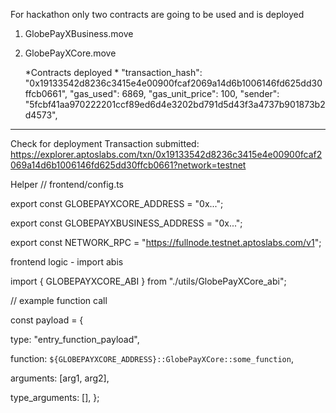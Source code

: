 For hackathon only two contracts are going to be used and is deployed
1. GlobePayXBusiness.move
2. GlobePayXCore.move
   
   *Contracts deployed *
    "transaction_hash": "0x19133542d8236c3415e4e00900fcaf2069a14d6b1006146fd625dd30ffcb0661",
    "gas_used": 6869,
    "gas_unit_price": 100,
    "sender": "5fcbf41aa970222201ccf89ed6d4e3202bd791d5d43f3a4737b901873b2d4573",
--- 
  Check for deployment Transaction submitted: https://explorer.aptoslabs.com/txn/0x19133542d8236c3415e4e00900fcaf2069a14d6b1006146fd625dd30ffcb0661?network=testnet


Helper
// frontend/config.ts

export const GLOBEPAYXCORE_ADDRESS = "0x...";

export const GLOBEPAYXBUSINESS_ADDRESS = "0x...";

export const NETWORK_RPC = "https://fullnode.testnet.aptoslabs.com/v1";


frontend logic - import abis

import { GLOBEPAYXCORE_ABI } from "./utils/GlobePayXCore_abi";

// example function call

const payload = {

  type: "entry_function_payload",
  
  function: `${GLOBEPAYXCORE_ADDRESS}::GlobePayXCore::some_function`,
  
  arguments: [arg1, arg2],
  
  type_arguments: [],
};
